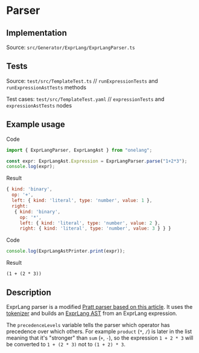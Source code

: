 # Parser

## Implementation

Source: `src/Generator/ExprLang/ExprLangParser.ts`

## Tests

Source: `test/src/TemplateTest.ts` // `runExpressionTests` and `runExpressionAstTests` methods

Test cases: `test/src/TemplateTest.yaml` // `expressionTests` and `expressionAstTests`  nodes

## Example usage

Code

```typescript
import { ExprLangParser, ExprLangAst } from "onelang";

const expr: ExprLangAst.Expression = ExprLangParser.parse("1+2*3");
console.log(expr);
```

Result

```javascript
{ kind: 'binary',
  op: '+',
  left: { kind: 'literal', type: 'number', value: 1 },
  right:
   { kind: 'binary',
     op: '*',
     left: { kind: 'literal', type: 'number', value: 2 },
     right: { kind: 'literal', type: 'number', value: 3 } } }
```

Code

```typescript
console.log(ExprLangAstPrinter.print(expr));
```

Result

```
(1 + (2 * 3))
```

## Description

ExprLang parser is a modified [Pratt parser based on this article](https://journal.stuffwithstuff.com/2011/03/19/pratt-parsers-expression-parsing-made-easy/). It uses the [tokenizer](exprlang-lexer.md) and builds an [ExprLang AST](exprlang-ast.md) from an ExprLang expression.

The `precedenceLevels` variable tells the parser which operator has precedence over which others. For example `product` (`*`, `/`) is later in the list meaning that it's "stronger" than `sum` (`+`, `-`), so the expression `1 + 2 * 3` will be converted to `1 + (2 * 3)` not to `(1 + 2) * 3`.